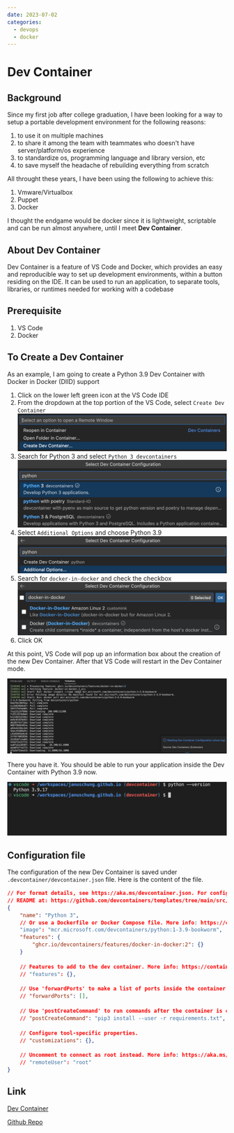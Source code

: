 ```yaml
---
date: 2023-07-02
categories:
  - devops
  - docker
---
```

# Dev Container

## Background

Since my first job after college graduation, I have been looking for a way to setup a portable development environment for the following reasons:

1. to use it on multiple machines
1. to share it among the team with teammates who doesn't have server/platform/os experience
1. to standardize os, programming language and library version, etc
1. to save myself the headache of rebuilding everything from scratch

<!-- more -->

All throught these years, I have been using the following to achieve this:

1. Vmware/Virtualbox
1. Puppet
1. Docker

I thought the endgame would be docker since it is lightweight, scriptable and can be run almost anywhere, until I meet __Dev Container__.

## About Dev Container

Dev Container is a feature of VS Code and Docker, which provides an easy and reproducible way to set up development environments, within a button residing on the IDE. It can be used to run an application, to separate tools, libraries, or runtimes needed for working with a codebase

## Prerequisite 

1. VS Code
1. Docker

## To Create a Dev Container

As an example, I am going to create a Python 3.9 Dev Container with Docker in Docker (DIID) support

1. Click on the lower left green icon at the VS Code IDE
1. From the dropdown at the top portion of the VS Code, select `Create Dev Container`
![create Dev Container](../../assets/blog/dev-container/create-dev-container.png)
1. Search for Python 3 and select `Python 3 devcontainers`
![Python 3](../../assets/blog/dev-container/python3-devcontainer.png)
1. Select `Additional Options` and choose Python 3.9
![Additional Options](../../assets/blog/dev-container/addition-options.png)
1. Search for `docker-in-docker` and check the checkbox
![docker-in-docker](../../assets/blog/dev-container/docker-in-docker.png)
1. Click OK

At this point, VS Code will pop up an information box about the creation of the new Dev Container. After that VS Code will restart in the Dev Container mode.

![building](../../assets/blog/dev-container/building.png)

There you have it. You should be able to run your application inside the Dev Container with Python 3.9 now.

![terminal](../../assets/blog/dev-container/dev-contianer-terminal.png)

## Configuration file

The configuration of the new Dev Container is saved under `.devcontainer/devcontainer.json` file. Here is the content of the file.

``` json
// For format details, see https://aka.ms/devcontainer.json. For config options, see the
// README at: https://github.com/devcontainers/templates/tree/main/src/python
{
	"name": "Python 3",
	// Or use a Dockerfile or Docker Compose file. More info: https://containers.dev/guide/dockerfile
	"image": "mcr.microsoft.com/devcontainers/python:1-3.9-bookworm",
	"features": {
		"ghcr.io/devcontainers/features/docker-in-docker:2": {}
	}

	// Features to add to the dev container. More info: https://containers.dev/features.
	// "features": {},

	// Use 'forwardPorts' to make a list of ports inside the container available locally.
	// "forwardPorts": [],

	// Use 'postCreateCommand' to run commands after the container is created.
	// "postCreateCommand": "pip3 install --user -r requirements.txt",

	// Configure tool-specific properties.
	// "customizations": {},

	// Uncomment to connect as root instead. More info: https://aka.ms/dev-containers-non-root.
	// "remoteUser": "root"
}
```

## Link
[Dev Container](https://code.visualstudio.com/docs/devcontainers/containers)

[Github Repo](https://github.com/microsoft/vscode-dev-containers)